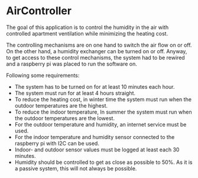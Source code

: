 # AirController

The goal of this application is to control the humidity in the air with controlled apartment ventilation while
minimizing the heating cost.

The controlling mechanisms are on one hand to switch the air flow on or off. On the other hand, a humidity exchanger can
be turned on or off. Anyway, to get access to these control mechanisms, the system had to be rewired and a raspberry pi
was placed to run the software on.

Following some requirements:

- The system has to be turned on for at least 10 minutes each hour.
- The system must run for at least 4 hours straight.
- To reduce the heating cost, in winter time the system must run when the outdoor temperatures are the highest.
- To reduce the indoor temperature, In summer the system must run when the outdoor temperatures are the lowest.
- For the outdoor temperature and humidity, an internet service must be used.
- For the indoor temperature and humidity sensor connected to the raspberry pi with I2C can be used.
- Indoor- and outdoor sensor values must be logged at least each 30 minutes.
- Humidity should be controlled to get as close as possible to 50%. As it is a passive system, this will not always be
  possible. 
